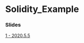 # Solidity_Example

### Slides

[1 - 2020.5.5](https://docs.google.com/presentation/d/1ERzqZqpzVNIBALsCz3tE1u9XfZrlaoVbXQpV0RGa9AU/edit?usp=sharing)
